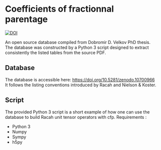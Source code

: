 # Coefficients of fractionnal parentage

[![DOI](https://zenodo.org/badge/DOI/10.5281/zenodo.10700966.svg)](https://doi.org/10.5281/zenodo.10700966)

An open source database compiled from Dobromir D. Velkov PhD thesis. The database was constructed by a Python 3 script designed to extract consistently the listed tables from the source PDF. 

## Database
The database is accessible here: https://doi.org/10.5281/zenodo.10700966
It follows the listing conventions introduced by Racah and Nielson & Koster. 

## Script
The provided Python 3 script is a short example of how one can use the database to build Racah unit tensor operators with cfp. 
Requirements :
 * Python 3
 * Numpy
 * Sympy
 * h5py